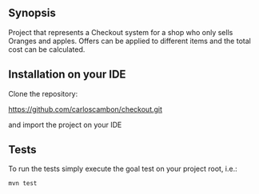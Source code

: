 ## Synopsis

Project that represents a Checkout system for a shop who only sells Oranges and apples. Offers can be applied to different items and the total cost can be calculated.

## Installation on your IDE

Clone the repository:

https://github.com/carloscambon/checkout.git

and import the project on your IDE

## Tests

To run the tests simply execute the goal test on your project root, i.e.:

```
mvn test
```


